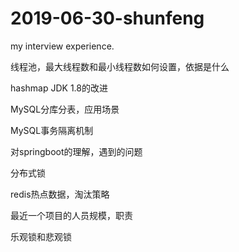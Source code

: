 # 2019-06-30-shunfeng
my interview experience.

线程池，最大线程数和最小线程数如何设置，依据是什么

hashmap JDK 1.8的改进

MySQL分库分表，应用场景

MySQL事务隔离机制

对springboot的理解，遇到的问题

分布式锁

redis热点数据，淘汰策略

最近一个项目的人员规模，职责

乐观锁和悲观锁
